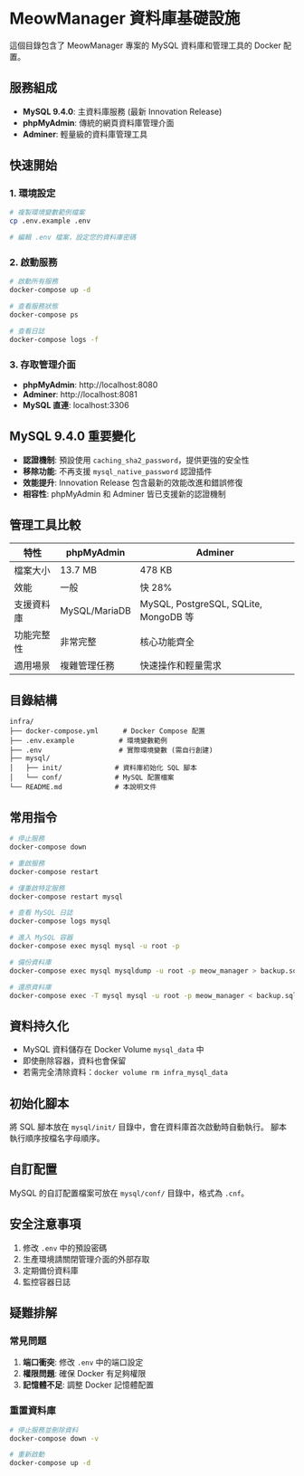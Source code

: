 # MeowManager 資料庫基礎設施

這個目錄包含了 MeowManager 專案的 MySQL 資料庫和管理工具的 Docker 配置。

## 服務組成

- **MySQL 9.4.0**: 主資料庫服務 (最新 Innovation Release)
- **phpMyAdmin**: 傳統的網頁資料庫管理介面
- **Adminer**: 輕量級的資料庫管理工具

## 快速開始

### 1. 環境設定

```bash
# 複製環境變數範例檔案
cp .env.example .env

# 編輯 .env 檔案，設定您的資料庫密碼
```

### 2. 啟動服務

```bash
# 啟動所有服務
docker-compose up -d

# 查看服務狀態
docker-compose ps

# 查看日誌
docker-compose logs -f
```

### 3. 存取管理介面

- **phpMyAdmin**: http://localhost:8080
- **Adminer**: http://localhost:8081
- **MySQL 直連**: localhost:3306

## MySQL 9.4.0 重要變化

- **認證機制**: 預設使用 `caching_sha2_password`，提供更強的安全性
- **移除功能**: 不再支援 `mysql_native_password` 認證插件
- **效能提升**: Innovation Release 包含最新的效能改進和錯誤修復
- **相容性**: phpMyAdmin 和 Adminer 皆已支援新的認證機制

## 管理工具比較

| 特性 | phpMyAdmin | Adminer |
|------|------------|---------|
| 檔案大小 | 13.7 MB | 478 KB |
| 效能 | 一般 | 快 28% |
| 支援資料庫 | MySQL/MariaDB | MySQL, PostgreSQL, SQLite, MongoDB 等 |
| 功能完整性 | 非常完整 | 核心功能齊全 |
| 適用場景 | 複雜管理任務 | 快速操作和輕量需求 |

## 目錄結構

```
infra/
├── docker-compose.yml      # Docker Compose 配置
├── .env.example           # 環境變數範例
├── .env                   # 實際環境變數 (需自行創建)
├── mysql/
│   ├── init/             # 資料庫初始化 SQL 腳本
│   └── conf/             # MySQL 配置檔案
└── README.md             # 本說明文件
```

## 常用指令

```bash
# 停止服務
docker-compose down

# 重啟服務
docker-compose restart

# 僅重啟特定服務
docker-compose restart mysql

# 查看 MySQL 日誌
docker-compose logs mysql

# 進入 MySQL 容器
docker-compose exec mysql mysql -u root -p

# 備份資料庫
docker-compose exec mysql mysqldump -u root -p meow_manager > backup.sql

# 還原資料庫
docker-compose exec -T mysql mysql -u root -p meow_manager < backup.sql
```

## 資料持久化

- MySQL 資料儲存在 Docker Volume `mysql_data` 中
- 即使刪除容器，資料也會保留
- 若需完全清除資料：`docker volume rm infra_mysql_data`

## 初始化腳本

將 SQL 腳本放在 `mysql/init/` 目錄中，會在資料庫首次啟動時自動執行。
腳本執行順序按檔名字母順序。

## 自訂配置

MySQL 的自訂配置檔案可放在 `mysql/conf/` 目錄中，格式為 `.cnf`。

## 安全注意事項

1. 修改 `.env` 中的預設密碼
2. 生產環境請關閉管理介面的外部存取
3. 定期備份資料庫
4. 監控容器日誌

## 疑難排解

### 常見問題

1. **端口衝突**: 修改 `.env` 中的端口設定
2. **權限問題**: 確保 Docker 有足夠權限
3. **記憶體不足**: 調整 Docker 記憶體配置

### 重置資料庫

```bash
# 停止服務並刪除資料
docker-compose down -v

# 重新啟動
docker-compose up -d
```